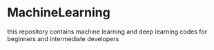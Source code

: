 # MachineLearning
this repository contains machine learning  and deep learning  codes for beginners and intermediate developers
